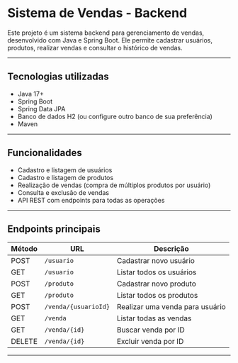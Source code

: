 # Sistema de Vendas - Backend

Este projeto é um sistema backend para gerenciamento de vendas, desenvolvido com Java e Spring Boot. Ele permite cadastrar usuários, produtos, realizar vendas e consultar o histórico de vendas.

---

## Tecnologias utilizadas

- Java 17+
- Spring Boot
- Spring Data JPA
- Banco de dados H2 (ou configure outro banco de sua preferência)
- Maven

---

## Funcionalidades

- Cadastro e listagem de usuários
- Cadastro e listagem de produtos
- Realização de vendas (compra de múltiplos produtos por usuário)
- Consulta e exclusão de vendas
- API REST com endpoints para todas as operações

---

## Endpoints principais

| Método | URL               | Descrição                        |
|--------|-------------------|---------------------------------|
| POST   | `/usuario`        | Cadastrar novo usuário           |
| GET    | `/usuario`        | Listar todos os usuários         |
| POST   | `/produto`        | Cadastrar novo produto           |
| GET    | `/produto`        | Listar todos os produtos         |
| POST   | `/venda/{usuarioId}` | Realizar uma venda para usuário |
| GET    | `/venda`          | Listar todas as vendas           |
| GET    | `/venda/{id}`     | Buscar venda por ID              |
| DELETE | `/venda/{id}`     | Excluir venda por ID             |

---
